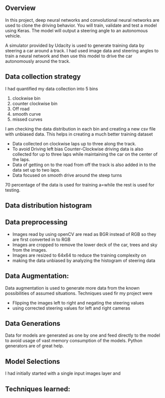 Overview
---
In this project, deep neural networks and convolutional neural networks are used to clone the driving behavior. You will train, validate and test a model using Keras. The model will output a steering angle to an autonomous vehicle.

A simulator provided by Udacity is used to generate training data by steering a car around a track. I had used image data and steering angles to train a neural network and then use this model to drive the car autonomously around the track.

Data collection strategy
---
I had quantified my data collection into 5 bins

1) clockwise bin
2) counter clockwise bin
3) Off road
4) smooth curve
5) missed curves

I am checking the data distribution in each bin and creating a new csv file with unbiased data. This helps in creating a much better training dataset

* Data collected on clockwise laps up to three along the track.
* To avoid Driving left bias Counter-Clockwise driving data is also collected for up to three laps while maintaining the car on the center of the laps.
* Data of getting on to the road from off the track is also added in to the data set up to two laps.
* Data focused on smooth drive around the steep turns

70 percentage of the data is used for training a=while the rest is used for testing.

Data distribution histogram
---

Data preprocessing
---
* Images read by using openCV are read as BGR instead of RGB so they are first converted in to RGB
* Images are cropped to remove the lower deck of the car, trees and sky from the images.
* Images are resized to 64x64 to reduce the training complexity on
* making the data unbiased by analyzing the histogram of steering data

Data Augmentation:
---
Data augmentation is used to  generate more data from the known possibilities of assumed situations. Techniques used fir my project were

* Flipping the images left to right and negating the steering values
* using corrected steering values for left and right cameras




Data Generations
---
Data for models are generated as one by one and feed directly to the model to avoid usage of vast memory consumption of the models. Python  generators are of great help.

Model Selections
---
I had initially started with a single input images layer and


Techniques learned:
---
